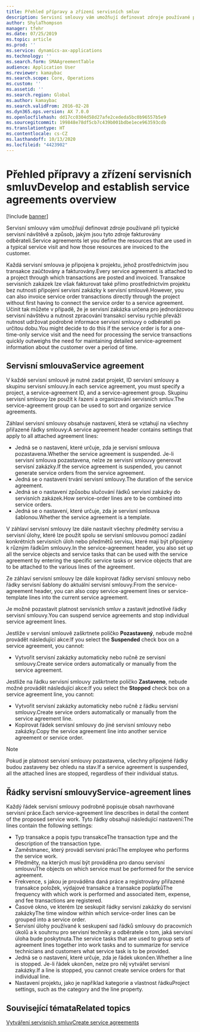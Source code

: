 ```yaml
---
title: Přehled přípravy a zřízení servisních smluv
description: Servisní smlouvy vám umožňují definovat zdroje používané při typické servisní návštěvě a způsob, jakým jsou tyto zdroje fakturovány odběrateli.
author: ShylaThompson
manager: tfehr
ms.date: 07/25/2019
ms.topic: article
ms.prod: ''
ms.service: dynamics-ax-applications
ms.technology: ''
ms.search.form: SMAAgreementTable
audience: Application User
ms.reviewer: kamaybac
ms.search.scope: Core, Operations
ms.custom: ''
ms.assetid: ''
ms.search.region: Global
ms.author: kamaybac
ms.search.validFrom: 2016-02-28
ms.dyn365.ops.version: AX 7.0.0
ms.openlocfilehash: dd17cc0304d58d27afe2cededa5bc0b96557b5e9
ms.sourcegitcommit: 199848e78df5cb7c439b001bdbe1ece963593cdb
ms.translationtype: HT
ms.contentlocale: cs-CZ
ms.lasthandoff: 10/13/2020
ms.locfileid: "4423902"
---
```

# <a name="develop-and-establish-service-agreements-overview"></a><span data-ttu-id="784e9-103">Přehled přípravy a zřízení servisních smluv</span><span class="sxs-lookup"><span data-stu-id="784e9-103">Develop and establish service agreements overview</span></span>

[!include [banner](../includes/banner.md)]

<span data-ttu-id="784e9-104">Servisní smlouvy vám umožňují definovat zdroje používané při typické servisní návštěvě a způsob, jakým jsou tyto zdroje fakturovány odběrateli.</span><span class="sxs-lookup"><span data-stu-id="784e9-104">Service agreements let you define the resources that are used in a typical service visit and how those resources are invoiced to the customer.</span></span>

<span data-ttu-id="784e9-105">Každá servisní smlouva je připojena k projektu, jehož prostřednictvím jsou transakce zaúčtovány a fakturovány.</span><span class="sxs-lookup"><span data-stu-id="784e9-105">Every service agreement is attached to a project through which transactions are posted and invoiced.</span></span> <span data-ttu-id="784e9-106">Transakce servisních zakázek lze však fakturovat také přímo prostřednictvím projektu bez nutnosti připojení servisní zakázky k servisní smlouvě.</span><span class="sxs-lookup"><span data-stu-id="784e9-106">However, you can also invoice service order transactions directly through the project without first having to connect the service order to a service agreement.</span></span> <span data-ttu-id="784e9-107">Učinit tak můžete v případě, že je servisní zakázka určena pro jednorázovou servisní návštěvu a nutnost zpracování transakcí servisu rychle převáží nutnost udržovat podrobné informace servisní smlouvy o odběrateli po určitou dobu.</span><span class="sxs-lookup"><span data-stu-id="784e9-107">You might decide to do this if the service order is for a one-time-only service visit and the need for processing the service transactions quickly outweighs the need for maintaining detailed service-agreement information about the customer over a period of time.</span></span>

## <a name="service-agreement"></a><span data-ttu-id="784e9-108">Servisní smlouva</span><span class="sxs-lookup"><span data-stu-id="784e9-108">Service agreement</span></span>

<span data-ttu-id="784e9-109">V každé servisní smlouvě je nutné zadat projekt, ID servisní smlouvy a skupinu servisní smlouvy.</span><span class="sxs-lookup"><span data-stu-id="784e9-109">In each service agreement, you must specify a project, a service-agreement ID, and a service-agreement group.</span></span> <span data-ttu-id="784e9-110">Skupinu servisní smlouvy lze použít k řazení a organizování servisních smluv.</span><span class="sxs-lookup"><span data-stu-id="784e9-110">The service-agreement group can be used to sort and organize service agreements.</span></span>

<span data-ttu-id="784e9-111">Záhlaví servisní smlouvy obsahuje nastavení, která se vztahují na všechny přiřazené řádky smlouvy:</span><span class="sxs-lookup"><span data-stu-id="784e9-111">A service agreement header contains settings that apply to all attached agreement lines:</span></span>

-  <span data-ttu-id="784e9-112">Jedná se o nastavení, které určuje, zda je servisní smlouva pozastavena.</span><span class="sxs-lookup"><span data-stu-id="784e9-112">Whether the service agreement is suspended.</span></span> <span data-ttu-id="784e9-113">Je-li servisní smlouva pozastavena, nelze ze servisní smlouvy generovat servisní zakázky.</span><span class="sxs-lookup"><span data-stu-id="784e9-113">If the service agreement is suspended, you cannot generate service orders from the service agreement.</span></span>
-  <span data-ttu-id="784e9-114">Jedná se o nastavení trvání servisní smlouvy.</span><span class="sxs-lookup"><span data-stu-id="784e9-114">The duration of the service agreement.</span></span>
-  <span data-ttu-id="784e9-115">Jedná se o nastavení způsobu slučování řádků servisní zakázky do servisních zakázek.</span><span class="sxs-lookup"><span data-stu-id="784e9-115">How service-order lines are to be combined into service orders.</span></span>
-  <span data-ttu-id="784e9-116">Jedná se o nastavení, které určuje, zda je servisní smlouva šablonou.</span><span class="sxs-lookup"><span data-stu-id="784e9-116">Whether the service agreement is a template.</span></span>

<span data-ttu-id="784e9-117">V záhlaví servisní smlouvy lze dále nastavit všechny předměty servisu a servisní úlohy, které lze použít spolu se servisní smlouvou pomocí zadání konkrétních servisních úloh nebo předmětů servisu, které mají být připojeny k různým řádkům smlouvy.</span><span class="sxs-lookup"><span data-stu-id="784e9-117">In the service-agreement header, you also set up all the service objects and service tasks that can be used with the service agreement by entering the specific service tasks or service objects that are to be attached to the various lines of the agreement.</span></span>

<span data-ttu-id="784e9-118">Ze záhlaví servisní smlouvy lze dále kopírovat řádky servisní smlouvy nebo řádky servisní šablony do aktuální servisní smlouvy.</span><span class="sxs-lookup"><span data-stu-id="784e9-118">From the service-agreement header, you can also copy service-agreement lines or service-template lines into the current service agreement.</span></span>

<span data-ttu-id="784e9-119">Je možné pozastavit platnost servisních smluv a zastavit jednotlivé řádky servisní smlouvy.</span><span class="sxs-lookup"><span data-stu-id="784e9-119">You can suspend service agreements and stop individual service agreement lines.</span></span>

<span data-ttu-id="784e9-120">Jestliže v servisní smlouvě zaškrtnete políčko **Pozastavený**, nebude možné provádět následující akce:</span><span class="sxs-lookup"><span data-stu-id="784e9-120">If you select the **Suspended** check box on a service agreement, you cannot:</span></span>

-    <span data-ttu-id="784e9-121">Vytvořit servisní zakázky automaticky nebo ručně ze servisní smlouvy.</span><span class="sxs-lookup"><span data-stu-id="784e9-121">Create service orders automatically or manually from the service agreement.</span></span>

<span data-ttu-id="784e9-122">Jestliže na řádku servisní smlouvy zaškrtnete políčko **Zastaveno**, nebude možné provádět následující akce:</span><span class="sxs-lookup"><span data-stu-id="784e9-122">If you select the **Stopped** check box on a service agreement line, you cannot:</span></span>

-    <span data-ttu-id="784e9-123">Vytvořit servisní zakázky automaticky nebo ručně z řádku servisní smlouvy.</span><span class="sxs-lookup"><span data-stu-id="784e9-123">Create service orders automatically or manually from the service agreement line.</span></span>
-    <span data-ttu-id="784e9-124">Kopírovat řádek servisní smlouvy do jiné servisní smlouvy nebo zakázky.</span><span class="sxs-lookup"><span data-stu-id="784e9-124">Copy the service agreement line into another service agreement or service order.</span></span>


> [!NOTE]
> <span data-ttu-id="784e9-125">Pokud je platnost servisní smlouvy pozastavena, všechny připojené řádky budou zastaveny bez ohledu na stav.</span><span class="sxs-lookup"><span data-stu-id="784e9-125">If a service agreement is suspended, all the attached lines are stopped, regardless of their individual status.</span></span>

## <a name="service-agreement-lines"></a><span data-ttu-id="784e9-126">Řádky servisní smlouvy</span><span class="sxs-lookup"><span data-stu-id="784e9-126">Service-agreement lines</span></span>

<span data-ttu-id="784e9-127">Každý řádek servisní smlouvy podrobně popisuje obsah navrhované servisní práce.</span><span class="sxs-lookup"><span data-stu-id="784e9-127">Each service-agreement line describes in detail the content of the proposed service work.</span></span> <span data-ttu-id="784e9-128">Tyto řádky obsahují následující nastavení:</span><span class="sxs-lookup"><span data-stu-id="784e9-128">The lines contain the following settings:</span></span>

-  <span data-ttu-id="784e9-129">Typ transakce a popis typu transakce</span><span class="sxs-lookup"><span data-stu-id="784e9-129">The transaction type and the description of the transaction type.</span></span>
-  <span data-ttu-id="784e9-130">Zaměstnanec, který provádí servisní práci</span><span class="sxs-lookup"><span data-stu-id="784e9-130">The employee who performs the service work.</span></span>
-  <span data-ttu-id="784e9-131">Předměty, na kterých musí být prováděna pro danou servisní smlouvu</span><span class="sxs-lookup"><span data-stu-id="784e9-131">The objects on which service must be performed for the service agreement.</span></span>
-  <span data-ttu-id="784e9-132">Frekvence, s jakou je prováděna daná práce a registrovány přiřazené transakce položek, výdajové transakce a transakce poplatků</span><span class="sxs-lookup"><span data-stu-id="784e9-132">The frequency with which work is performed and associated item, expense, and fee transactions are registered.</span></span>
-  <span data-ttu-id="784e9-133">Časové okno, ve kterém lze seskupit řádky servisní zakázky do servisní zakázky</span><span class="sxs-lookup"><span data-stu-id="784e9-133">The time window within which service-order lines can be grouped into a service order.</span></span>
-  <span data-ttu-id="784e9-134">Servisní úlohy používané k seskupení sad řádků smlouvy do pracovních úkolů a k souhrnu pro servisní techniky a odběratele o tom, jaká servisní úloha bude poskytnuta.</span><span class="sxs-lookup"><span data-stu-id="784e9-134">The service tasks that are used to group sets of agreement lines together into work tasks and to summarize for service technicians and customers what service task is to be provided.</span></span>
-  <span data-ttu-id="784e9-135">Jedná se o nastavení, které určuje, zda je řádek ukončen.</span><span class="sxs-lookup"><span data-stu-id="784e9-135">Whether a line is stopped.</span></span> <span data-ttu-id="784e9-136">Je-li řádek ukončen, nelze pro něj vytvářet servisní zakázky.</span><span class="sxs-lookup"><span data-stu-id="784e9-136">If a line is stopped, you cannot create service orders for that individual line.</span></span>
-  <span data-ttu-id="784e9-137">Nastavení projektu, jako je například kategorie a vlastnost řádku</span><span class="sxs-lookup"><span data-stu-id="784e9-137">Project settings, such as the category and the line property.</span></span>

## <a name="related-topics"></a><span data-ttu-id="784e9-138">Související témata</span><span class="sxs-lookup"><span data-stu-id="784e9-138">Related topics</span></span>

[<span data-ttu-id="784e9-139">Vytváření servisních smluv</span><span class="sxs-lookup"><span data-stu-id="784e9-139">Create service agreements</span></span>](create-service-agreements.md)
